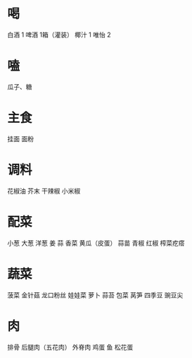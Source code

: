 # 喝
白酒 1
啤酒 1箱（灌装）
椰汁 1
唯怡 2
# 嗑
瓜子、糖
# 主食
挂面
面粉
# 调料
花椒油
芥末
干辣椒
小米椒
# 配菜
小葱
大葱
洋葱
姜
蒜
香菜
黄瓜（皮蛋）
蒜苗
青椒
红椒
榨菜疙瘩
# 蔬菜
菠菜
金针菇
龙口粉丝
娃娃菜
萝卜
蒜苔
包菜
莴笋
四季豆
豌豆尖
# 肉
排骨
后腿肉（五花肉）
外脊肉
鸡蛋
鱼
松花蛋

